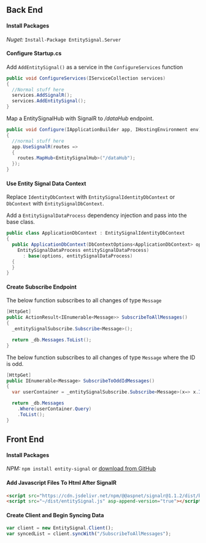 ﻿## Back End

#### Install Packages
*Nuget:* `Install-Package EntitySignal.Server`


#### Configure Startup.cs
Add `AddEntitySignal()` as a service in the `ConfigureServices` function
```csharp
public void ConfigureServices(IServiceCollection services)
{
  //Normal stuff here
  services.AddSignalR();
  services.AddEntitySignal();
}
```

Map a EntitySignalHub with SignalR to */dataHub* endpoint.
```csharp
public void Configure(IApplicationBuilder app, IHostingEnvironment env)
{
  //normal stuff here
  app.UseSignalR(routes =>
  {
    routes.MapHub<EntitySignalHub>("/dataHub");
  });
}
```

#### Use Entity Signal Data Context
Replace `IdentityDbContext` with `EntitySignalIdentityDbContext` or `DbContext` with `EntitySignalDbContext`.

Add a `EntitySignalDataProcess` dependency injection and pass into the base class.
```csharp
public class ApplicationDbContext : EntitySignalIdentityDbContext
{
  public ApplicationDbContext(DbContextOptions<ApplicationDbContext> options,
    EntitySignalDataProcess entitySignalDataProcess)
      : base(options, entitySignalDataProcess)
  {
  }
}
```

#### Create Subscribe Endpoint
The below function subscribes to all changes of type `Message`

```csharp
[HttpGet]
public ActionResult<IEnumerable<Message>> SubscribeToAllMessages()
{
  _entitySignalSubscribe.Subscribe<Message>();

  return _db.Messages.ToList();
}
```

The below function subscribes to all changes of type `Message` where the ID is odd.
```csharp
[HttpGet]
public IEnumerable<Message> SubscribeToOddIdMessages()
{
  var userContainer = _entitySignalSubscribe.Subscribe<Message>(x=> x.Id % 2 == 1);

  return _db.Messages
    .Where(userContainer.Query)
    .ToList();
}
```


## Front End



#### Install Packages
*NPM:* `npm install entity-signal`
or
[download from GitHub](https://github.com/dustout/entitysignal/releases)

#### Add Javascript Files To Html After SignalR
```html
<script src="https://cdn.jsdelivr.net/npm/@@aspnet/signalr@1.1.2/dist/browser/signalr.min.js"></script>
<script src="~/dist/entitySignal.js" asp-append-version="true"></script>
```

#### Create Client and Begin Syncing Data
```javascript
var client = new EntitySignal.Client();
var syncedList = client.syncWith("/SubscribeToAllMessages");
```